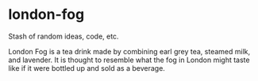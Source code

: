 # london-fog
Stash of random ideas, code, etc.

London Fog is a tea drink made by combining earl grey tea, steamed milk, and lavender. It is thought to resemble what the fog in London might taste like if it were bottled up and sold as a beverage.

